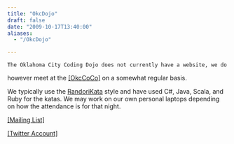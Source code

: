 ```yaml
---
title: "OkcDojo"
draft: false
date: "2009-10-17T13:40:00"
aliases:
  - "/OkcDojo"

---
```

    The Oklahoma City Coding Dojo does not currently have a website, we do
however meet at the [\[OkcCoCo\]](http://www.okccoco.com) on a somewhat
regular basis.

We typically use the [RandoriKata](/RandoriKata) style and have used
C\#, Java, Scala, and Ruby for the katas. We may work on our own
personal laptops depending on how the attendance is for that night.

[\[Mailing List\]](http://groups.google.com/group/okc-dojo/)

[\[Twitter Account\]](http://twitter.com/okcdojo)
